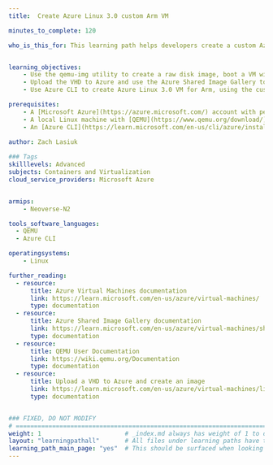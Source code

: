 ```yaml
---
title:  Create Azure Linux 3.0 custom Arm VM

minutes_to_complete: 120  

who_is_this_for: This learning path helps developers create a custom Azure Linux 3.0 VM for Arm and utilize the default software stack provided by the Microsoft team.


learning_objectives:
    - Use the qemu-img utility to create a raw disk image, boot a VM with Aarch64 ISO to install the OS onto that disk, and convert the raw disk image into VHD
    - Upload the VHD to Azure and use the Azure Shared Image Gallery to create a custom image.
    - Use Azure CLI to create Azure Linux 3.0 VM for Arm, using the custom image from Azure SIG.

prerequisites:
    - A [Microsoft Azure](https://azure.microsoft.com/) account with permission to create resources, including Cobalt 100 (Arm64) instances (Dpsv6).
    - A local Linux machine with [QEMU](https://www.qemu.org/download/) installed to emulate Aarch64.
    - An [Azure CLI](https://learn.microsoft.com/en-us/cli/azure/install-azure-cli) installed and authenticated on your local machine.
    
author: Zach Lasiuk

### Tags
skilllevels: Advanced
subjects: Containers and Virtualization
cloud_service_providers: Microsoft Azure


armips:
    - Neoverse-N2

tools_software_languages:
  - QEMU
  - Azure CLI

operatingsystems:
    - Linux

further_reading:
  - resource:
      title: Azure Virtual Machines documentation
      link: https://learn.microsoft.com/en-us/azure/virtual-machines/
      type: documentation
  - resource:
      title: Azure Shared Image Gallery documentation
      link: https://learn.microsoft.com/en-us/azure/virtual-machines/shared-image-galleries
      type: documentation
  - resource:
      title: QEMU User Documentation
      link: https://wiki.qemu.org/Documentation
      type: documentation
  - resource:
      title: Upload a VHD to Azure and create an image
      link: https://learn.microsoft.com/en-us/azure/virtual-machines/linux/upload-vhd
      type: documentation


### FIXED, DO NOT MODIFY
# ================================================================================
weight: 1                       # _index.md always has weight of 1 to order correctly
layout: "learningpathall"       # All files under learning paths have this same wrapper
learning_path_main_page: "yes"  # This should be surfaced when looking for related content. Only set for _index.md of learning path content.
---
```


